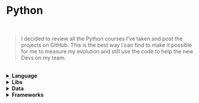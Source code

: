 # Python

<br>

> I decided to review all the Python courses I've taken and post the projects on GitHub. This is the best way I can find to make it possible for me to measure my evolution and still use the code to help the new Devs on my team.

<br>

<details>
    <summary>
        <b>Language</b>
    </summary>
            <li><b>P01</b> - Part 01: Introduction to the New Version of the Language</li>
            <li><b>P02</b> - Part 02: Advancing in Language</li>
            <li><b>P03</b> - Introduction to Object Orientation</li>
            <li><b>P04</b> - Advancing in Object Orientation</li>
            <li><b>P05</b> - Working with I/O</li>
            <li><b>P06</b> - Data Validation in the Brazilian Standard</li>
            <li><b>P07</b> - String in Python - Extracting Information from a URL</li>
            <li><b>P08</b> - Python - Good Code Practices with PEP8</li>
            <li><b>P09</b> - Python Collections - Part 1 - Lists and Tuples</li>
</details>
<details>
    <summary>
        <b>Libs</b>
    </summary>
            <li><b>P01</b> - Python for Data Science: Introduction to the Language and Numpy</li>
            <li><b>P03</b> - Python Pandas - Handling and Analyzing Data</li>
    </summary>
</details>
<details>
    <summary>
        <b>Data</b>
    </summary>
</details> 
<details>
    <summary>
        <b>Frameworks</b>
    </summary>
            <li><b>P01</b> - Flask - Part 01 - Create a Webapp with Python 3</li>
            <li><b>P02</b> - Flask - Part 02 - Advancing in Web Development</li>
            <li><b>P03</b> - Django - Model, Routes and Views</li>
            <li><b>P04</b> - Django Template Integration - Filters, Searches and Admin</li>
            <li><b>P05</b> - Authentication in Django: Forms, Requests, and Messages</li>
            <li><b>P06</b> - Django Best Practices - Apps, Folders, and Paging</li>
            <li><b>P07</b> - Forms in Django 3 - Creating and Validating Data</li>
</details> 
